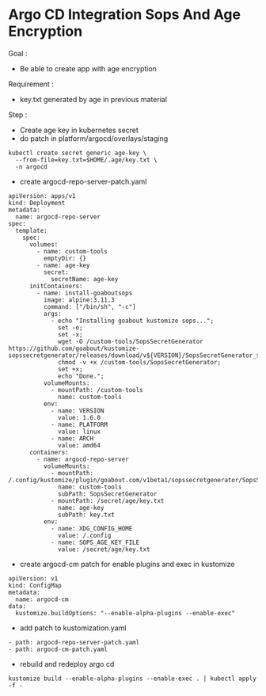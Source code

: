 # Argo CD Integration Sops And Age Encryption

Goal :&#x20;

* Be able to create app with age encryption

Requirement :&#x20;

* key.txt generated by age in previous material

Step :&#x20;

* Create age key in kubernetes secret
* do patch in platform/argocd/overlays/staging

```
kubectl create secret generic age-key \
  --from-file=key.txt=$HOME/.age/key.txt \
  -n argocd
```

* create argocd-repo-server-patch.yaml

```
apiVersion: apps/v1
kind: Deployment
metadata:
  name: argocd-repo-server
spec:
  template:
    spec:
      volumes:
        - name: custom-tools
          emptyDir: {}
        - name: age-key
          secret:
            secretName: age-key
      initContainers:
        - name: install-goaboutsops
          image: alpine:3.11.3
          command: ["/bin/sh", "-c"]
          args:
            - echo "Installing goabout kustomize sops...";
              set -e;
              set -x;
              wget -O /custom-tools/SopsSecretGenerator https://github.com/goabout/kustomize-sopssecretgenerator/releases/download/v${VERSION}/SopsSecretGenerator_${VERSION}_${PLATFORM}_${ARCH};
              chmod -v +x /custom-tools/SopsSecretGenerator;
              set +x;
              echo "Done.";
          volumeMounts:
            - mountPath: /custom-tools
              name: custom-tools
          env:
            - name: VERSION
              value: 1.6.0
            - name: PLATFORM
              value: linux
            - name: ARCH
              value: amd64
      containers:
        - name: argocd-repo-server
          volumeMounts:
            - mountPath: /.config/kustomize/plugin/goabout.com/v1beta1/sopssecretgenerator/SopsSecretGenerator
              name: custom-tools
              subPath: SopsSecretGenerator
            - mountPath: /secret/age/key.txt
              name: age-key
              subPath: key.txt
          env:
            - name: XDG_CONFIG_HOME
              value: /.config
            - name: SOPS_AGE_KEY_FILE
              value: /secret/age/key.txt
```

* create argocd-cm patch for enable plugins and exec in kustomize

```
apiVersion: v1
kind: ConfigMap
metadata:
  name: argocd-cm 
data:
  kustomize.buildOptions: "--enable-alpha-plugins --enable-exec"
```

* add patch to kustomization.yaml

```
- path: argocd-repo-server-patch.yaml
- path: argocd-cm-patch.yaml
```

* rebuild and redeploy argo cd

```
kustomize build --enable-alpha-plugins --enable-exec . | kubectl apply -f -
```
